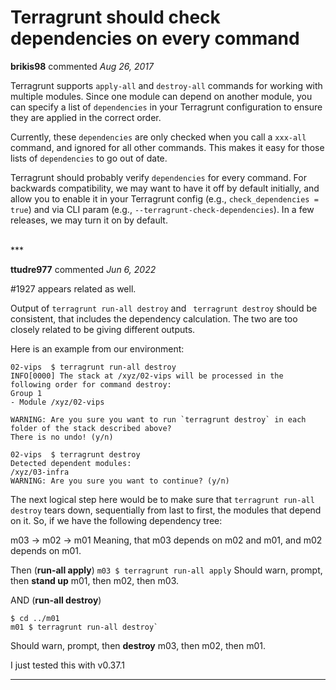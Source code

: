 # Terragrunt should check dependencies on every command

**brikis98** commented *Aug 26, 2017*

Terragrunt supports `apply-all` and `destroy-all` commands for working with multiple modules. Since one module can depend on another module, you can specify a list of `dependencies` in your Terragrunt configuration to ensure they are applied in the correct order. 

Currently, these `dependencies` are only checked when you call a `xxx-all` command, and ignored for all other commands. This makes it easy for those lists of `dependencies` to go out of date.

Terragrunt should probably verify `dependencies` for every command. For backwards compatibility, we may want to have it off by default initially, and allow you to enable it in your Terragrunt config (e.g., `check_dependencies = true`) and via CLI param (e.g., `--terragrunt-check-dependencies`). In a few releases, we may turn it on by default.

<br />
***


**ttudre977** commented *Jun 6, 2022*

#1927 appears related as well.

Output of `terragrunt run-all destroy` and ` terragrunt destroy` should be consistent, that includes the dependency calculation. The two are too closely related to be giving different outputs.

Here is an example from our environment:

```
02-vips  $ terragrunt run-all destroy
INFO[0000] The stack at /xyz/02-vips will be processed in the following order for command destroy:
Group 1
- Module /xyz/02-vips

WARNING: Are you sure you want to run `terragrunt destroy` in each folder of the stack described above?
There is no undo! (y/n)
```

```
02-vips  $ terragrunt destroy
Detected dependent modules:
/xyz/03-infra
WARNING: Are you sure you want to continue? (y/n)
```


The next logical step here would be to make sure that 
`terragrunt run-all destroy` tears down, sequentially from last to first, the modules that depend on it. So, if we have the following dependency tree:

m03 -> m02 -> m01
Meaning, that m03 depends on m02 and m01, and m02 depends on m01.

Then (**run-all apply**)
`m03 $ terragrunt run-all apply`
Should warn, prompt, then **stand up** m01, then m02, then m03.

AND  (**run-all destroy**)
```
$ cd ../m01
m01 $ terragrunt run-all destroy`
```
Should warn, prompt, then **destroy** m03, then m02, then m01.


I just tested this with v0.37.1
***

